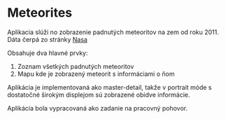 # Meteorites

Aplikacia slúži no zobrazenie padnutých meteoritov na zem od roku 2011. 
Dáta čerpá zo stránky [Nasa](https://data.nasa.gov/view/ak9y-cwf9ä)

Obsahuje dva hlavné prvky:

1. Zoznam všetkých padnutých meteoritov
2. Mapu kde je zobrazený meteorit s informáciami o ňom

Aplikácia je implementovaná ako master-detail, 
takže v portrait móde s dostatočné širokým displejom sú zobrazené obidve informácie.

Aplikácia bola vypracovaná ako zadanie na pracovný pohovor.
